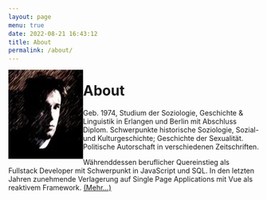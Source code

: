 ```yaml
---
layout: page
menu: true
date: 2022-08-21 16:43:12
title: About
permalink: /about/
---
```


<img align="left" src="/assets/img/uploads/profile.webp" alt="Georg Klauda" width="150" height="179">

# About

Geb. 1974, Studium der Soziologie, Geschichte & Linguistik in Erlangen und Berlin mit Abschluss Diplom. Schwerpunkte historische Soziologie, Sozial- und Kulturgeschichte; Geschichte der Sexualität. Politische Autorschaft in verschiedenen Zeitschriften.

Währenddessen beruflicher Quereinstieg als Fullstack Developer mit Schwerpunkt in JavaScript und SQL. In den letzten Jahren zunehmende Verlagerung auf Single Page Applications mit Vue als reaktivem Framework. <a href="/web-projects" arial-label="Mehr lesen über meine Webprojekte">(Mehr...)</a>